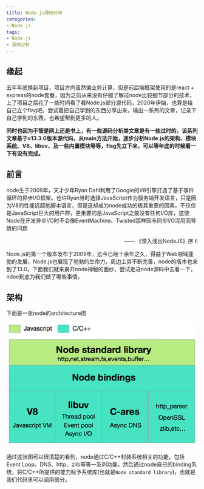```yaml
---
title: Node.js源码分析
categories: 
- Node.js
tags:
- Node.js
- 源码分析
---
```


## 缘起

去年年底换新项目，项目方向虽然偏业务计算，但是前后端框架使用的是react + express的node套餐，因为之前从来没有仔细了解过node比较细节部分的技术，上了项目之后花了一些时间看了看Node.js部分源代码，2020年伊始，也算是给自己立个flag吧，尝试着把自己学到的东西分享出来，输出一系列的文章，记录下自己学到的东西，也希望帮到更多的人。

**同时也因为不管是网上还是书上，有一些源码分析类文章是有一些过时的，该系列文章基于v13.3.0版本源代码，从main方法开始，逐步分析Node.js的架构、模块系统、V8、libuv、及一些内置模块等等，flag先立下来，可以等年底的时候看一下有没有完成。**

## 前言

node生于2009年，天才少年Ryan Dahl利用了Google的V8引擎打造了基于事件循环的异步I/O框架。也许Ryan当时选择JavaScript作为服务端开发语言，只是因为V8的性能远超他脚本语言，但是这却成为node成功的极其重要的因素。不仅仅是JavaScript巨大的用户群，更重要的是JavaScript之前没有任何I/O库，这使Node在开发异步I/O时不会像EventMachine、Twisted那样因与同步I/O混用而导致的问题  
<div style="text-align: right"> —— 《深入浅出NodeJS》序 II </div>

Node.js的第一个版本发布于2009年，迄今已经十余年之久，得益于Web领域蓬勃的发展，Node.js也展现了勃勃的生命力，周边工具不断完善，node的版本也来到了13.0，下面我们就来揭开node神秘的面纱，尝试走进node源码中去看一下，ndoe到底为我们做了哪些事情。

## 架构

下面是一张node的architecture图

![](../images/node-source-code/node-architecture.jpeg)

通过这张图可以很清楚的看到，node通过C/C++封装系统相关的功能，包括Event Loop、DNS、http、zlib等等一系列功能，然后通过node自己的binding系统，将C/C++所提供的能力赋予系统库(也就是`Node standard library`)，也就是我们代码里可以调用部分。
